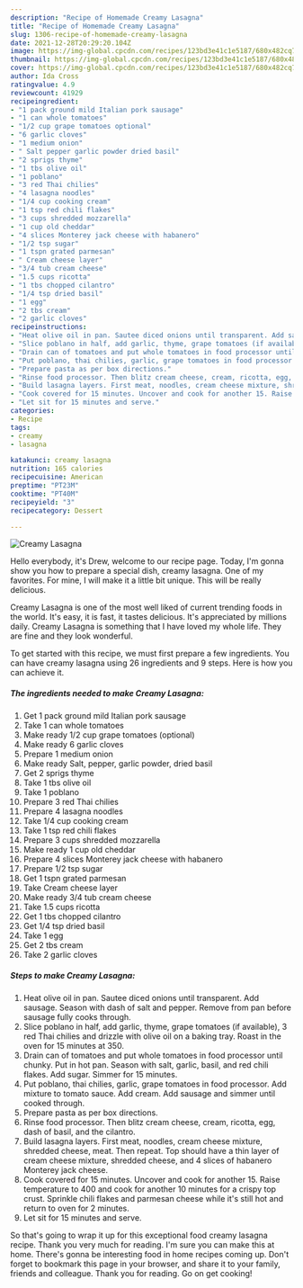 ```yaml
---
description: "Recipe of Homemade Creamy Lasagna"
title: "Recipe of Homemade Creamy Lasagna"
slug: 1306-recipe-of-homemade-creamy-lasagna
date: 2021-12-28T20:29:20.104Z
image: https://img-global.cpcdn.com/recipes/123bd3e41c1e5187/680x482cq70/creamy-lasagna-recipe-main-photo.jpg
thumbnail: https://img-global.cpcdn.com/recipes/123bd3e41c1e5187/680x482cq70/creamy-lasagna-recipe-main-photo.jpg
cover: https://img-global.cpcdn.com/recipes/123bd3e41c1e5187/680x482cq70/creamy-lasagna-recipe-main-photo.jpg
author: Ida Cross
ratingvalue: 4.9
reviewcount: 41929
recipeingredient:
- "1 pack ground mild Italian pork sausage"
- "1 can whole tomatoes"
- "1/2 cup grape tomatoes optional"
- "6 garlic cloves"
- "1 medium onion"
- " Salt pepper garlic powder dried basil"
- "2 sprigs thyme"
- "1 tbs olive oil"
- "1 poblano"
- "3 red Thai chilies"
- "4 lasagna noodles"
- "1/4 cup cooking cream"
- "1 tsp red chili flakes"
- "3 cups shredded mozzarella"
- "1 cup old cheddar"
- "4 slices Monterey jack cheese with habanero"
- "1/2 tsp sugar"
- "1 tspn grated parmesan"
- " Cream cheese layer"
- "3/4 tub cream cheese"
- "1.5 cups ricotta"
- "1 tbs chopped cilantro"
- "1/4 tsp dried basil"
- "1 egg"
- "2 tbs cream"
- "2 garlic cloves"
recipeinstructions:
- "Heat olive oil in pan. Sautee diced onions until transparent. Add sausage. Season with dash of salt and pepper. Remove from pan before sausage fully cooks through."
- "Slice poblano in half, add garlic, thyme, grape tomatoes (if available), 3 red Thai chilies and drizzle with olive oil on a baking tray. Roast in the oven for 15 minutes at 350."
- "Drain can of tomatoes and put whole tomatoes in food processor until chunky. Put in hot pan. Season with salt, garlic, basil, and red chili flakes. Add sugar. Simmer for 15 minutes."
- "Put poblano, thai chilies, garlic, grape tomatoes in food processor. Add mixture to tomato sauce. Add cream. Add sausage and simmer until cooked through."
- "Prepare pasta as per box directions."
- "Rinse food processor. Then blitz cream cheese, cream, ricotta, egg, dash of basil, and the cilantro."
- "Build lasagna layers. First meat, noodles, cream cheese mixture, shredded cheese, meat. Then repeat. Top should have a thin layer of cream cheese mixture, shredded cheese, and 4 slices of habanero Monterey jack cheese."
- "Cook covered for 15 minutes. Uncover and cook for another 15. Raise temperature to 400 and cook for another 10 minutes for a crispy top crust. Sprinkle chili flakes and parmesan cheese while it&#39;s still hot and return to oven for 2 minutes."
- "Let sit for 15 minutes and serve."
categories:
- Recipe
tags:
- creamy
- lasagna

katakunci: creamy lasagna 
nutrition: 165 calories
recipecuisine: American
preptime: "PT23M"
cooktime: "PT40M"
recipeyield: "3"
recipecategory: Dessert

---
```



![Creamy Lasagna](https://img-global.cpcdn.com/recipes/123bd3e41c1e5187/680x482cq70/creamy-lasagna-recipe-main-photo.jpg)

Hello everybody, it's Drew, welcome to our recipe page. Today, I'm gonna show you how to prepare a special dish, creamy lasagna. One of my favorites. For mine, I will make it a little bit unique. This will be really delicious.

Creamy Lasagna is one of the most well liked of current trending foods in the world. It's easy, it is fast, it tastes delicious. It's appreciated by millions daily. Creamy Lasagna is something that I have loved my whole life. They are fine and they look wonderful.




To get started with this recipe, we must first prepare a few ingredients. You can have creamy lasagna using 26 ingredients and 9 steps. Here is how you can achieve it.

<!--inarticleads1-->

##### The ingredients needed to make Creamy Lasagna:

1. Get 1 pack ground mild Italian pork sausage
1. Take 1 can whole tomatoes
1. Make ready 1/2 cup grape tomatoes (optional)
1. Make ready 6 garlic cloves
1. Prepare 1 medium onion
1. Make ready  Salt, pepper, garlic powder, dried basil
1. Get 2 sprigs thyme
1. Take 1 tbs olive oil
1. Take 1 poblano
1. Prepare 3 red Thai chilies
1. Prepare 4 lasagna noodles
1. Take 1/4 cup cooking cream
1. Take 1 tsp red chili flakes
1. Prepare 3 cups shredded mozzarella
1. Make ready 1 cup old cheddar
1. Prepare 4 slices Monterey jack cheese with habanero
1. Prepare 1/2 tsp sugar
1. Get 1 tspn grated parmesan
1. Take  Cream cheese layer
1. Make ready 3/4 tub cream cheese
1. Take 1.5 cups ricotta
1. Get 1 tbs chopped cilantro
1. Get 1/4 tsp dried basil
1. Take 1 egg
1. Get 2 tbs cream
1. Take 2 garlic cloves




<!--inarticleads2-->

##### Steps to make Creamy Lasagna:

1. Heat olive oil in pan. Sautee diced onions until transparent. Add sausage. Season with dash of salt and pepper. Remove from pan before sausage fully cooks through.
1. Slice poblano in half, add garlic, thyme, grape tomatoes (if available), 3 red Thai chilies and drizzle with olive oil on a baking tray. Roast in the oven for 15 minutes at 350.
1. Drain can of tomatoes and put whole tomatoes in food processor until chunky. Put in hot pan. Season with salt, garlic, basil, and red chili flakes. Add sugar. Simmer for 15 minutes.
1. Put poblano, thai chilies, garlic, grape tomatoes in food processor. Add mixture to tomato sauce. Add cream. Add sausage and simmer until cooked through.
1. Prepare pasta as per box directions.
1. Rinse food processor. Then blitz cream cheese, cream, ricotta, egg, dash of basil, and the cilantro.
1. Build lasagna layers. First meat, noodles, cream cheese mixture, shredded cheese, meat. Then repeat. Top should have a thin layer of cream cheese mixture, shredded cheese, and 4 slices of habanero Monterey jack cheese.
1. Cook covered for 15 minutes. Uncover and cook for another 15. Raise temperature to 400 and cook for another 10 minutes for a crispy top crust. Sprinkle chili flakes and parmesan cheese while it&#39;s still hot and return to oven for 2 minutes.
1. Let sit for 15 minutes and serve.




So that's going to wrap it up for this exceptional food creamy lasagna recipe. Thank you very much for reading. I'm sure you can make this at home. There's gonna be interesting food in home recipes coming up. Don't forget to bookmark this page in your browser, and share it to your family, friends and colleague. Thank you for reading. Go on get cooking!

